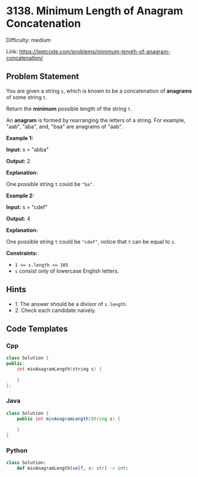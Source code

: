 # 3138. Minimum Length of Anagram Concatenation

Difficulty: medium

Link: https://leetcode.com/problems/minimum-length-of-anagram-concatenation/

## Problem Statement

You are given a string `s`, which is known to be a concatenation of **anagrams** of some string `t`.

Return the **minimum** possible length of the string `t`.

An **anagram** is formed by rearranging the letters of a string. For example, "aab", "aba", and, "baa" are anagrams of "aab".

**Example 1:**

**Input:** s \= "abba"

**Output:** 2

**Explanation:**

One possible string `t` could be `"ba"`.

**Example 2:**

**Input:** s \= "cdef"

**Output:** 4

**Explanation:**

One possible string `t` could be `"cdef"`, notice that `t` can be equal to `s`.

**Constraints:**

* `1 <= s.length <= 105`
* `s` consist only of lowercase English letters.

## Hints

- 1\. The answer should be a divisor of `s.length`.
- 2\. Check each candidate naively.

## Code Templates

### Cpp
```cpp
class Solution {
public:
    int minAnagramLength(string s) {
        
    }
};
```

### Java
```java
class Solution {
    public int minAnagramLength(String s) {
        
    }
}
```

### Python
```python
class Solution:
    def minAnagramLength(self, s: str) -> int:
        
```

